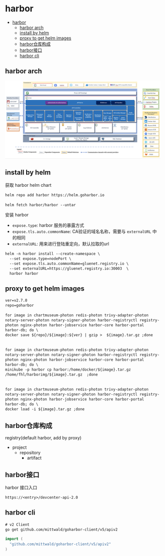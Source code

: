 # harbor

- [harbor](#harbor)
  - [harbor arch](#harbor-arch)
  - [install by helm](#install-by-helm)
  - [proxy to get helm images](#proxy-to-get-helm-images)
  - [harbor仓库构成](#harbor仓库构成)
  - [harbor接口](#harbor接口)
  - [harbor cli](#harbor-cli)

## harbor arch

![harbor arch](./img/2023-02-14-16-17-09.png)

## install by helm

获取 harbor helm chart

```shell
helm repo add harbor https://helm.goharbor.io

helm fetch harbor/harbor --untar
```

安装 harbor
- `expose.type`: harbor 服务的暴露方式
- `expose.tls.auto.commonName`: CA验证的域名名称，需要与 `externalURL` 中的相同
- `externalURL`: 用来进行登陆重定向，默认拉取的url

```shell
helm -n harbor install --create-namespace \
  --set expose.type=nodePort \
  --set expose.tls.auto.commonName=gluenet.registry.io \
  --set externalURL=https://gluenet.registry.io:30003  \
  harbor harbor
```

## proxy to get helm images

```shell
ver=v2.7.0
repo=goharbor

for image in chartmuseum-photon redis-photon trivy-adapter-photon notary-server-photon notary-signer-photon harbor-registryctl registry-photon nginx-photon harbor-jobservice harbor-core harbor-portal harbor-db; do \
docker save ${repo}/${image}:${ver} | gzip >  ${image}.tar.gz ;done


for image in chartmuseum-photon redis-photon trivy-adapter-photon notary-server-photon notary-signer-photon harbor-registryctl registry-photon nginx-photon harbor-jobservice harbor-core harbor-portal harbor-db; do \
minikube -p harbor cp harbor:/home/docker/${image}.tar.gz  /home/fhl/harborimg/${image}.tar.gz  ;done


for image in chartmuseum-photon redis-photon trivy-adapter-photon notary-server-photon notary-signer-photon harbor-registryctl registry-photon nginx-photon harbor-jobservice harbor-core harbor-portal harbor-db; do \
docker load -i ${image}.tar.gz ;done
```

## harbor仓库构成

registry(default harbor, add by proxy)
- project
  - repository
    - artifact
## harbor接口

harbor 接口入口

```
https://<entry>/devcenter-api-2.0
```

## harbor cli

```
# v2 Client
go get github.com/mittwald/goharbor-client/v5/apiv2
```

```go
import (
  "github.com/mittwald/goharbor-client/v5/apiv2"
)
```